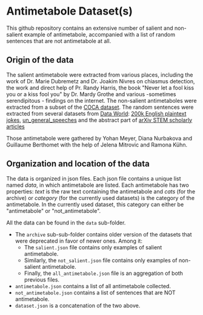 # Antimetabole Dataset(s)

This github repository contains an extensive number of salient and non-salient example of antimetabole, accompanied with a list of random sentences that are not antimetabole at all.

## Origin of the data

The salient antimetabole were extracted from various places, including the work of Dr. Marie Dubremetz and Dr. Joakim Nivres on chiasmus detection, the work and direct help of Pr. Randy Harris, the book "Never let a fool kiss you or a kiss fool you" by Dr. Mardy Grothe and various -sometimes serendipitous - findings on the internet. The non-salient antimetaboles were extracted from a subset of the [COCA dataset](https://www.english-corpora.org/coca/). The random sentences were extracted from several datasets from [Data World](https://data.world/): [200k English plaintext jokes](https://data.world/taivop/200-k-english-plaintext-jokes), [un_general_speeches](https://data.world/jmalina/un-general-speeches) and the abstract part of [arXiv STEM scholarly articles](https://data.world/liz-friedman/arxiv-stem-scholarly-articles)

Those antimetabole were gathered by Yohan Meyer, Diana Nurbakova and Guillaume Berthomet with the help of Jelena Mitrovic and Ramona Kühn.

## Organization and location of the data

The data is organized in json files. Each json file contains a unique list named *data*, in which antimetabole are listed. Each antimetabole has two properties: *text* is the raw text containing the antimetabole and *cats* (for the archive) or *category* (for the currently used datasets) is the category of the antimetabole. In the currently used dataset, this category can either be "antimetabole" or "not_antimetabole".

All the data can be found in the `data` sub-folder.
- The `archive` sub-sub-folder contains older version of the datasets that were deprecated in favor of newer ones. Among it:
  - The `salient.json` file contains only examples of salient antimetabole.
  - Similarly, the `not_salient.json` file contains only examples of non-salient antimetabole.
  - Finally, the `all_antimetabole.json` file is an aggregation of both previous files.
- `antimetabole.json` contains a list of all antimetabole collected.
- `not_antimetabole.json` contains a list of sentences that are NOT antimetabole.
- `dataset.json` is a concatenation of the two above.
